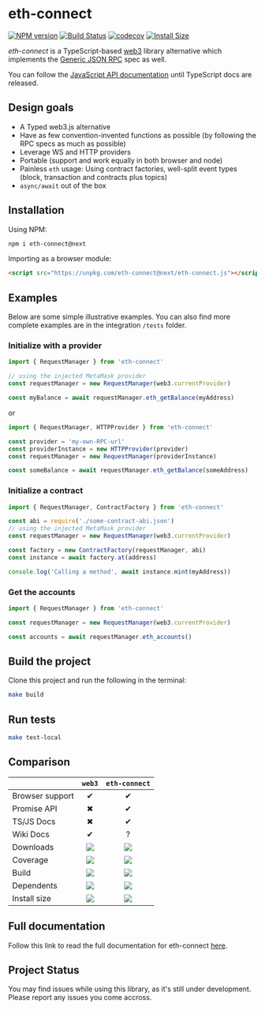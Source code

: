 # eth-connect

[![NPM version](https://badge.fury.io/js/eth-connect.svg)](https://npmjs.org/package/eth-connect)
[![Build Status](https://travis-ci.org/decentraland/eth-connect.svg?branch=master)](https://travis-ci.org/decentraland/eth-connect)
[![codecov](https://codecov.io/gh/decentraland/eth-connect/branch/master/graph/badge.svg)](https://codecov.io/gh/decentraland/eth-connect)
[![Install Size](https://packagephobia.now.sh/badge?p=eth-connect)](https://packagephobia.now.sh/result?p=eth-connect)

_eth-connect_ is a TypeScript-based [web3](https://github.com/ethereum/web3.js) library alternative which implements the [Generic JSON RPC](https://github.com/ethereum/wiki/wiki/JSON-RPC) spec as well.

You can follow the [JavaScript API documentation](https://github.com/ethereum/wiki/wiki/JavaScript-API) until TypeScript docs are released.

## Design goals

- A Typed web3.js alternative
- Have as few convention-invented functions as possible (by following the RPC specs as much as possible)
- Leverage WS and HTTP providers
- Portable (support and work equally in both browser and node)
- Painless `eth` usage: Using contract factories, well-split event types (block, transaction and contracts plus topics)
- `async/await` out of the box

## Installation

Using NPM:

```bash
npm i eth-connect@next
```

Importing as a browser module:

```html
<script src="https://unpkg.com/eth-connect@next/eth-connect.js"></script>
```

## Examples

Below are some simple illustrative examples.
You can also find more complete examples are in the integration `/tests` folder.

### Initialize with a provider

```ts
import { RequestManager } from 'eth-connect'

// using the injected MetaMask provider
const requestManager = new RequestManager(web3.currentProvider)

const myBalance = await requestManager.eth_getBalance(myAddress)
```

or

```ts
import { RequestManager, HTTPProvider } from 'eth-connect'

const provider = 'my-own-RPC-url'
const providerInstance = new HTTPProvider(provider)
const requestManager = new RequestManager(providerInstance)

const someBalance = await requestManager.eth_getBalance(someAddress)
```

### Initialize a contract

```ts
import { RequestManager, ContractFactory } from 'eth-connect'

const abi = require('./some-contract-abi.json')
// using the injected MetaMask provider
const requestManager = new RequestManager(web3.currentProvider)

const factory = new ContractFactory(requestManager, abi)
const instance = await factory.at(address)

console.log('Calling a method', await instance.mint(myAddress))
```

### Get the accounts

```ts
import { RequestManager } from 'eth-connect'

const requestManager = new RequestManager(web3.currentProvider)

const accounts = await requestManager.eth_accounts()
```

## Build the project

Clone this project and run the following in the terminal:

```bash
make build
```

## Run tests

```bash
make test-local
```

## Comparison

|                 |  `web3`  | `eth-connect` |
| --------------- | :------: | :-----------: |
| Browser support |    ✔     |       ✔       |
| Promise API     |    ✖     |       ✔       |
| TS/JS Docs      |    ✖     |       ✔       |
| Wiki Docs       |    ✔     |       ?       |
| Downloads       | ![][wd]  |    ![][ed]    |
| Coverage        | ![][wc]  |    ![][ec]    |
| Build           | ![][wb]  |    ![][eb]    |
| Dependents      | ![][wdp] |   ![][edp]    |
| Install size    | ![][wis] |   ![][eis]    |

<!-- DOWNLOADS -->

[wd]: https://img.shields.io/npm/dm/web3.svg
[ed]: https://img.shields.io/npm/dm/eth-connect.svg

<!-- COVERAGE -->

[wc]: https://coveralls.io/repos/ethereum/web3.js/badge.svg?branch=master
[ec]: https://codecov.io/gh/decentraland/eth-connect/branch/master/graph/badge.svg

<!-- BUILD -->

[wb]: https://travis-ci.org/ethereum/web3.js.svg
[eb]: https://travis-ci.org/decentraland/eth-connect.svg?branch=master

<!-- DEPENDENTS -->

[wdp]: https://badgen.net/npm/dependents/web3
[edp]: https://badgen.net/npm/dependents/eth-connect

<!-- INSTALL SIZE -->

[wis]: https://packagephobia.now.sh/badge?p=web3
[eis]: https://packagephobia.now.sh/badge?p=eth-connect

## Full documentation

Follow this link to read the full documentation for eth-connect [here](docs/index.md).

## Project Status

You may find issues while using this library, as it's still under development. Please report any issues you come accross.
